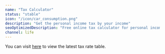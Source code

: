 ```yaml
---
name: "Tax Calculator"
status: "stable"
icon: "/icon/car_consumption.png"
description: "Get the personal income tax by your income"
seoOptimizedDescription: "Free online tax calculator for personal income tax in China."
channel: life
---
```


You can visit [here](https://baike.baidu.com/item/%E4%B8%AA%E4%BA%BA%E6%89%80%E5%BE%97%E7%A8%8E%E7%A8%8E%E7%8E%87%E8%A1%A8/2552067) to view the latest tax rate table.
